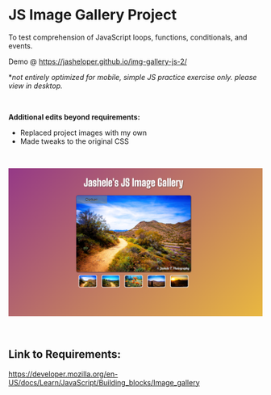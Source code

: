 # JS Image Gallery Project

To test comprehension of JavaScript loops, functions, conditionals, and events.

Demo @ https://jasheloper.github.io/img-gallery-js-2/

**not entirely optimized for mobile, simple JS practice exercise only. please view in desktop.*

<br>

**Additional edits beyond requirements:**
- Replaced project images with my own
- Made tweaks to the original CSS

<br>

![Image Gallery Preview](project-preview.png)

<br>

## Link to Requirements:

https://developer.mozilla.org/en-US/docs/Learn/JavaScript/Building_blocks/Image_gallery 
